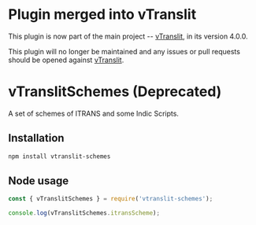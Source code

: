# Plugin merged into vTranslit

This plugin is now part of the main project -- [vTranslit](https://github.com/vipranarayan14/vtranslit), in its version 4.0.0. 

This plugin will no longer be maintained and any issues or pull requests should be opened against [vTranslit](https://github.com/vipranarayan14/vtranslit).

# vTranslitSchemes (Deprecated)

A set of schemes of ITRANS and some Indic Scripts.

## Installation

```bash
npm install vtranslit-schemes
```

## Node usage

```js
const { vTranslitSchemes } = require('vtranslit-schemes');

console.log(vTranslitSchemes.itransScheme);
```
